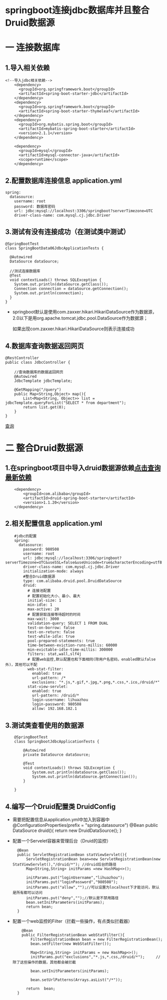 # springboot连接jdbc数据库并且整合Druid数据源

# 一 连接数据库
## 1.导入相关依赖

    <!--导入jdbc相关依赖-->
        <dependency>
          <groupId>org.springframework.boot</groupId>
          <artifactId>spring-boot-starter-jdbc</artifactId>
        </dependency>
        <dependency>
          <groupId>org.springframework.boot</groupId>
          <artifactId>spring-boot-starter-thymeleaf</artifactId>
        </dependency>
        <dependency>
          <groupId>org.mybatis.spring.boot</groupId>
          <artifactId>mybatis-spring-boot-starter</artifactId>
          <version>2.1.1</version>
        </dependency>

        <dependency>
          <groupId>mysql</groupId>
          <artifactId>mysql-connector-java</artifactId>
          <scope>runtime</scope>
        </dependency>
        
        
## 2.配置数据库连接信息  application.yml
    spring:
      datasource:
        username: root
        password: 数据库密码
        url: jdbc:mysql://localhost:3306/springboot?serverTimezone=UTC
        driver-class-name: com.mysql.cj.jdbc.Driver
        
        
## 3.测试有没有连接成功（在测试类中测试）
    @SpringBootTest
    class SpringBootData06JdbcApplicationTests {

      @Autowired
      DataSource dataSource;

      //测试连接数据库
      @Test
      void contextLoads() throws SQLException {
        System.out.println(dataSource.getClass());
        Connection connection = dataSource.getConnection();
        System.out.println(connection);
      }
    }
    
* springboot默认是使用com.zaxxer.hikari.HikariDataSource作为数据源，
2.0以下是用org.apache.tomcat.jdbc.pool.DataSource作为数据源；

    如果出现com.zaxxer.hikari.HikariDataSource则表示连接成功
    
    
## 4.数据库查询数据返回网页
    @RestController
    public class JdbcController {

        //查询数据库的数据返回网页
        @Autowired
        JdbcTemplate jdbcTemplate;

        @GetMapping("/query")
        public Map<String,Object> map(){
            List<Map<String, Object>> list = jdbcTemplate.queryForList("SELECT * from department");
            return list.get(0);
        }
    }

[查询](http://localhost:8080/query)  

# 二 整合Druid数据源

## 1.在springboot项目中导入druid数据源依赖[点击查询最新依赖](https://mvnrepository.com/artifact/com.alibaba/druid-spring-boot-starter)
        <dependency>
            <groupId>com.alibaba</groupId>
            <artifactId>druid-spring-boot-starter</artifactId>
            <version>1.1.20</version>
        </dependency>
        

## 2.相关配置信息 application.yml
        #jdbc的配置
        spring:
          datasource:
            password: 980508
            username: root
            url: jdbc:mysql://localhost:3306/springboot?serverTimezone=UTC&useSSL=false&useUnicode=true&characterEncoding=utf8
            driver-class-name: com.mysql.cj.jdbc.Driver
            initialization-mode: always
            #整合Druid数据源
            type: com.alibaba.druid.pool.DruidDataSource
            druid:
              # 连接池配置
              # 配置初始化大小、最小、最大
              initial-size: 1
              min-idle: 1
              max-active: 20
              # 配置获取连接等待超时的时间
              max-wait: 3000
              validation-query: SELECT 1 FROM DUAL
              test-on-borrow: false
              test-on-return: false
              test-while-idle: true
              pool-prepared-statements: true
              time-between-eviction-runs-millis: 60000
              min-evictable-idle-time-millis: 300000
              filters: stat,wall,slf4j
              # 配置web监控,默认配置也和下面相同(除用户名密码，enabled默认false外)，其他可以不配
              web-stat-filter:
                enabled: true
                url-pattern: /*
                exclusions: "*.js,*.gif,*.jpg,*.png,*.css,*.ico,/druid/*"
              stat-view-servlet:
                enabled: true
                url-pattern: /druid/*
                login-username: lihuazhou
                login-password: 980508
                allow: 192.168.182.1


## 3.测试类查看使用的数据源
        @SpringBootTest
        class SpringbootJdbcApplicationTests {

            @Autowired
            private DataSource dataSource;

            @Test
            void contextLoads() throws SQLException {
                System.out.println(dataSource.getClass());
                System.out.println(dataSource.getConnection());
            }

        }
        
## 4.编写一个Druid配置类   DruidConfig
* 需要把配置信息从application.yml中加入到容器中
        @ConfigurationProperties(prefix = "spring.datasource")
                @Bean
                public DataSource druid(){
                    return  new DruidDataSource();
                }
               
* 配置一个Servelet容器来管理后台（Druid的监控）
        
        @Bean
        public ServletRegistrationBean statViewServlet(){
            ServletRegistrationBean bean=new ServletRegistrationBean(new StatViewServlet(),"/druid/*"); //druid后台的路径
            Map<String,String> initParams =new HashMap<>();

            initParams.put("loginUsername","lihuazhou");
            initParams.put("loginPassword","980508");
            initParams.put("allow","");//可以设置为localhost下才能访问，默认是所有都可以访问
            initParams.put("deny","");//默认是不禁用路径
            bean.setInitParameters(initParams);
            return bean;
        }
        
* 配置一个web监控的Filter（拦截一些操作，有点类似拦截器）
        
          @Bean
          public FilterRegistrationBean webStatFilter(){
              FilterRegistrationBean bean = new FilterRegistrationBean();
              bean.setFilter(new WebStatFilter());

              Map<String,String> initParams = new HashMap<>();
              initParams.put("exclusions","*.js,*.css,/druid/*");     //除了这些操作的数据，其他都会被拦截

              bean.setInitParameters(initParams);

              bean.setUrlPatterns(Arrays.asList("/*"));

            return  bean;
        }
